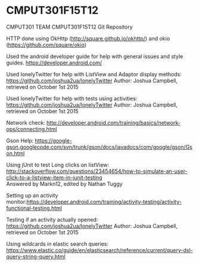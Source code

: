 # CMPUT301F15T12
CMPUT301 TEAM CMPUT301F15T12 Git Repository  
  
HTTP done using OkHttp (http://square.github.io/okhttp/) and okio (https://github.com/square/okio)

Used the android developer guide for help with general issues and style guides. https://developer.android.com/

Used lonelyTwitter for help with ListView and Adaptor display methods: https://github.com/joshua2ua/lonelyTwitter Author: Joshua Campbell, retrieved on October 1st 2015  

Used lonelyTwitter for help with tests using activities: https://github.com/joshua2ua/lonelyTwitter Author: Joshua Campbell, retrieved on October 1st 2015

Network check: http://developer.android.com/training/basics/network-ops/connecting.html  

Gson Help: https://google-gson.googlecode.com/svn/trunk/gson/docs/javadocs/com/google/gson/Gson.html  

Using jUnit to test Long clicks on listView:   http://stackoverflow.com/questions/23454654/how-to-simulate-an-user-click-to-a-listview-item-in-junit-testing  
      Answered by Markn12, edited by Nathan Tuggy  
      
Setting up an activity monitor:https://developer.android.com/training/activity-testing/activity-functional-testing.html  

Testing if an activity actually opened: https://github.com/joshua2ua/lonelyTwitter Author: Joshua Campbell,  
retrieved on October 1st 2015  
    
Using wildcards in elastic search queries: https://www.elastic.co/guide/en/elasticsearch/reference/current/query-dsl-query-string-query.html
